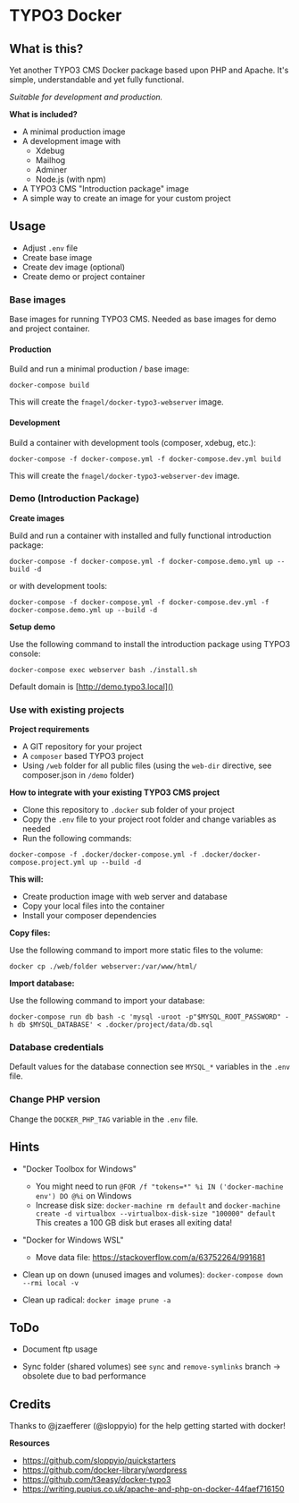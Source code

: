 # TYPO3 Docker


## What is this?

Yet another TYPO3 CMS Docker package based upon PHP and Apache. It's simple, understandable and yet fully functional.

_Suitable for development and production._


**What is included?**

* A minimal production image
* A development image with
    * Xdebug
    * Mailhog
    * Adminer
    * Node.js (with npm)
* A TYPO3 CMS "Introduction package" image
* A simple way to create an image for your custom project


## Usage

* Adjust `.env` file
* Create base image
* Create dev image (optional)
* Create demo or project container


### Base images

Base images for running TYPO3 CMS. Needed as base images for demo and project container.


#### Production

Build and run a minimal production / base image:

```
docker-compose build
```

This will create the `fnagel/docker-typo3-webserver` image.


#### Development

Build a container with development tools (composer, xdebug, etc.):

```
docker-compose -f docker-compose.yml -f docker-compose.dev.yml build
```

This will create the `fnagel/docker-typo3-webserver-dev` image.


### Demo (Introduction Package)

**Create images**

Build and run a container with installed and fully functional introduction package:

```
docker-compose -f docker-compose.yml -f docker-compose.demo.yml up --build -d
```

or with development tools:

```
docker-compose -f docker-compose.yml -f docker-compose.dev.yml -f docker-compose.demo.yml up --build -d
```

**Setup demo**

Use the following command to install the introduction package using TYPO3 console:

```
docker-compose exec webserver bash ./install.sh
```

Default domain is [http://demo.typo3.local]()


### Use with existing projects

**Project requirements**

* A GIT repository for your project
* A `composer` based TYPO3 project
* Using `/web` folder for all public files (using the `web-dir` directive, see composer.json in `/demo` folder)

**How to integrate with your existing TYPO3 CMS project**

* Clone this repository to `.docker` sub folder of your project
* Copy the `.env` file to your project root folder and change variables as needed
* Run the following commands:

```
docker-compose -f .docker/docker-compose.yml -f .docker/docker-compose.project.yml up --build -d
```

**This will:**

* Create production image with web server and database
* Copy your local files into the container
* Install your composer dependencies

**Copy files:**

Use the following command to import more static files to the volume:

```
docker cp ./web/folder webserver:/var/www/html/
```

**Import database:**

Use the following command to import your database:

```
docker-compose run db bash -c 'mysql -uroot -p"$MYSQL_ROOT_PASSWORD" -h db $MYSQL_DATABASE' < .docker/project/data/db.sql
```


### Database credentials

Default values for the database connection see `MYSQL_*` variables in the `.env` file.


### Change PHP version

Change the `DOCKER_PHP_TAG` variable in the `.env` file.


## Hints

* "Docker Toolbox for Windows"
    * You might need to run `@FOR /f "tokens=*" %i IN ('docker-machine env') DO @%i` on Windows
    * Increase disk size: 
        `docker-machine rm default` and 
        `docker-machine create -d virtualbox --virtualbox-disk-size "100000" default`
        This creates a 100 GB disk but erases all exiting data!
		
* "Docker for Windows WSL"
	* Move data file: https://stackoverflow.com/a/63752264/991681

* Clean up on down (unused images and volumes): `docker-compose down --rmi local -v`
        
* Clean up radical: `docker image prune -a`


## ToDo

* Document ftp usage

* Sync folder (shared volumes) see `sync` and `remove-symlinks` branch -> obsolete due to bad performance


## Credits

Thanks to @jzaefferer (@sloppyio) for the help getting started with docker!

**Resources**

* https://github.com/sloppyio/quickstarters
* https://github.com/docker-library/wordpress
* https://github.com/t3easy/docker-typo3
* https://writing.pupius.co.uk/apache-and-php-on-docker-44faef716150
